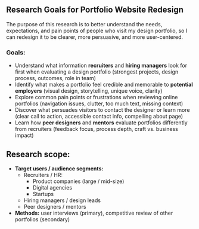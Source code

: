 ## Research Goals for Portfolio Website Redesign

The purpose of this research is to better understand the needs, expectations, and pain points of people who visit my design portfolio, 
so I can redesign it to be clearer, more persuasive, and more user-centered.

### Goals:

- Understand what information **recruiters** and **hiring managers** look for first when evaluating a design portfolio (strongest projects, design process, outcomes, role in team)
- Identify what makes a portfolio feel credible and memorable to **potential employers** (visual design, storytelling, unique voice, clarity)
- Explore common pain points or frustrations when reviewing online portfolios (navigation issues, clutter, too much text, missing context)
- Discover what persuades visitors to contact the designer or learn more (clear call to action, accessible contact info, compelling about page)
- Learn how **peer designers** and **mentors** evaluate portfolios differently from recruiters (feedback focus, process depth, craft vs. business impact)

## Research scope:

- **Target users / audience segments:**
  - Recruiters / HR:
    - Product companies (large / mid-size)
    - Digital agencies
    - Startups
  - Hiring managers / design leads
  - Peer designers / mentors
- **Methods:** user interviews (primary), competitive review of other portfolios (secondary)
